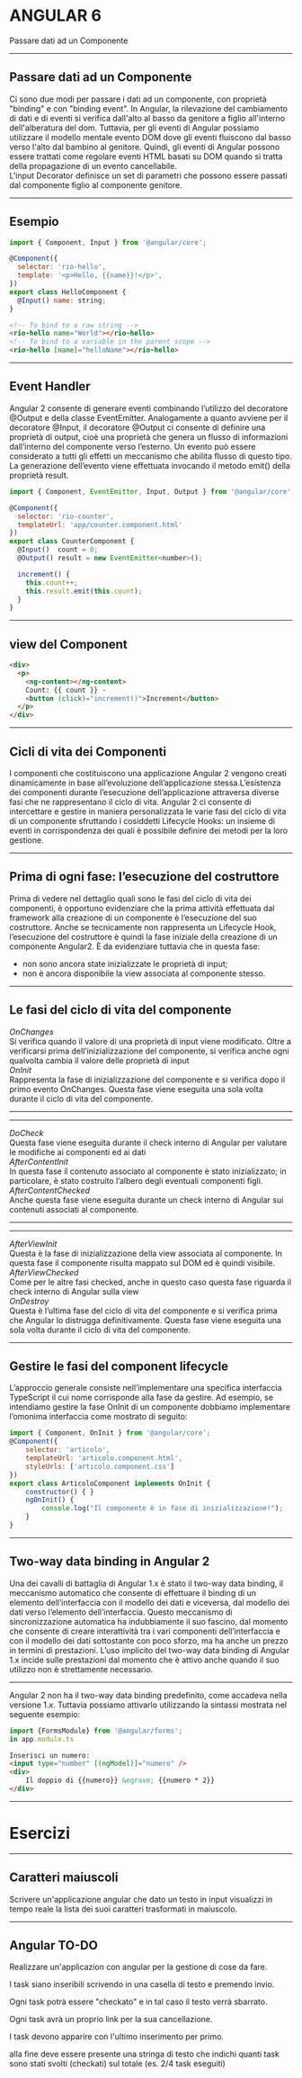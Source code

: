 ANGULAR 6
==========
Passare dati ad un Componente


----


Passare dati ad un Componente
-----------------------------
Ci sono due modi per passare i dati ad un componente, con proprietà "binding" e con "binding event".
In Angular, la rilevazione del cambiamento di dati e di eventi si verifica dall'alto al basso da genitore a figlio all'interno dell'alberatura del dom. Tuttavia, per gli eventi di Angular possiamo utilizzare il modello mentale evento DOM dove gli eventi fluiscono dal basso verso l'alto dal bambino al genitore. Quindi, gli eventi di Angular possono essere trattati come regolare eventi HTML basati su DOM quando si tratta della propagazione di un evento cancellabile.<br>
L'input Decorator definisce un set di parametri che possono essere passati dal componente figlio al componente genitore.


----

Esempio
-------

```javascript
import { Component, Input } from '@angular/core';

@Component({
  selector: 'rio-hello',
  template: '<p>Hello, {{name}}!</p>',
})
export class HelloComponent {
  @Input() name: string;
}
```
```html
<!-- To bind to a raw string -->
<rio-hello name="World"></rio-hello>
<!-- To bind to a variable in the parent scope -->
<rio-hello [name]="helloName"></rio-hello>

```

----


Event Handler
----------------------------------------

Angular 2 consente di generare eventi combinando l’utilizzo del decoratore @Output e della classe EventEmitter.
Analogamente a quanto avviene per il decoratore @Input, il decoratore @Output ci consente di definire una proprietà di output, cioè una proprietà che genera un flusso di informazioni dall’interno del componente verso l’esterno. Un evento può essere considerato a tutti gli effetti un meccanismo che abilita flusso di questo tipo.
La generazione dell’evento viene effettuata invocando il metodo emit() della proprietà result.
```javascript
import { Component, EventEmitter, Input, Output } from '@angular/core';

@Component({
  selector: 'rio-counter',
  templateUrl: 'app/counter.component.html'
})
export class CounterComponent {
  @Input()  count = 0;
  @Output() result = new EventEmitter<number>();

  increment() {
    this.count++;
    this.result.emit(this.count);
  }
}
```

----

view del Component
------------------
```html
<div>
  <p>
    <ng-content></ng-content>
    Count: {{ count }} -
    <button (click)="increment()">Increment</button>
  </p>
</div>
```

----


Cicli di vita dei Componenti
-----------
I componenti che costituiscono una applicazione Angular 2 vengono creati dinamicamente in base all’evoluzione dell’applicazione stessa.L’esistenza dei componenti durante l’esecuzione dell’applicazione attraversa diverse fasi che ne rappresentano il ciclo di vita. Angular 2 ci consente di intercettare e gestire in maniera personalizzata le varie fasi del ciclo di vita di un componente sfruttando i cosiddetti Lifecycle Hooks: un insieme di eventi in corrispondenza dei quali è possibile definire dei metodi per la loro gestione.


----


Prima di ogni fase: l’esecuzione del costruttore
----------
Prima di vedere nel dettaglio quali sono le fasi del ciclo di vita dei componenti, è opportuno evidenziare che la prima attività effettuata dal framework alla creazione di un componente è l’esecuzione del suo costruttore. Anche se tecnicamente non rappresenta un Lifecycle Hook, l’esecuzione del costruttore è quindi la fase iniziale della creazione di un componente Angular2. È da evidenziare tuttavia che in questa fase:
- non sono ancora state inizializzate le proprietà di input;
- non è ancora disponibile la view associata al componente stesso.


----


Le fasi del ciclo di vita del componente
------------
<em>OnChanges</em> 	
Si verifica quando il valore di una proprietà di input viene modificato. Oltre a verificarsi prima dell’inizializzazione del componente, si verifica anche ogni qualvolta cambia il valore delle proprietà di input<br>
<em>OnInit</em><br>
Rappresenta la fase di inizializzazione del componente e si verifica dopo il primo evento OnChanges. Questa fase viene eseguita una sola volta durante il ciclo di vita del componente.

----

-----
<em>DoCheck</em></br>
Questa fase viene eseguita durante il check interno di Angular per valutare le modifiche ai componenti ed ai dati</br>
<em>AfterContentInit</em></br>
In questa fase il contenuto associato al componente è stato inizializzato; in particolare, è stato costruito l’albero degli eventuali componenti figli.</br>
<em>AfterContentChecked</em></br>
Anche questa fase viene eseguita durante un check interno di Angular sui contenuti associati al componente.</br>



----

-----------
<em>AfterViewInit</em></br>
Questa è la fase di inizializzazione della view associata al componente. In questa fase il componente risulta mappato sul DOM ed è quindi visibile.</br>
<em>AfterViewChecked</em></br>
Come per le altre fasi checked, anche in questo caso questa fase riguarda il check interno di Angular sulla view</br>
<em>OnDestroy</em></br>
Questa è l’ultima fase del ciclo di vita del componente e si verifica prima che Angular lo distrugga definitivamente.
Questa fase viene eseguita una sola volta durante il ciclo di vita del componente.

----


Gestire le fasi del component lifecycle
----------------------
L’approccio generale consiste nell’implementare una specifica interfaccia TypeScript il cui nome corrisponde alla fase da gestire. Ad esempio, se intendiamo gestire la fase OnInit di un componente dobbiamo implementare l’omonima interfaccia come mostrato di seguito:
```js
import { Component, OnInit } from '@angular/core';
@Component({
    selector: 'articolo',
    templateUrl: 'articolo.component.html',
    styleUrls: ['articolo.component.css']
})
export class ArticoloComponent implements OnInit {
    constructor() { }
    ngOnInit() {
        console.log("Il componente è in fase di inizializzazione!");
    }
}
```


----


Two-way data binding in Angular 2
----------
Una dei cavalli di battaglia di Angular 1.x è stato il two-way data binding, il meccanismo automatico che consente di effettuare il binding di un elemento dell’interfaccia con il modello dei dati e viceversa, dal modello dei dati verso l’elemento dell’interfaccia.
Questo meccanismo di sincronizzazione automatica ha indubbiamente il suo fascino, dal momento che consente di creare interattività tra i vari componenti dell’interfaccia e con il modello dei dati sottostante con poco sforzo, ma ha anche un prezzo in termini di prestazioni. L’uso implicito del two-way data binding di Angular 1.x incide sulle prestazioni dal momento che è attivo anche quando il suo utilizzo non è strettamente necessario.


---


Angular 2 non ha il two-way data binding predefinito, come accadeva nella versione 1.x. Tuttavia possiamo attivarlo utilizzando la sintassi mostrata nel seguente esempio:
```js
import {FormsModule} from '@angular/forms';
in app.module.ts
```
```html
Inserisci un numero:
<input type="number" [(ngModel)]="numero" />
<div>
    Il doppio di {{numero}} &egrave; {{numero * 2}}
</div>
```


---


Esercizi
========


----


Caratteri maiuscoli
-------------------
Scrivere un'applicazione angular che dato un testo in input visualizzi
in tempo reale la lista dei suoi caratteri trasformati in maiuscolo.


----


Angular TO-DO
-------------
Realizzare un'applicazion con angular per la gestione di cose da fare.

I task siano inseribili scrivendo in una casella di testo e premendo
invio.

Ogni task potrà essere "checkato" e in tal caso il testo verrà sbarrato.

Ogni task avrà un proprio link per la sua cancellazione.

I task devono apparire con l'ultimo inserimento per primo.

alla fine deve essere presente una stringa di testo che indichi quanti
task sono stati svolti (checkati) sul totale (es. 2/4 task eseguiti)
